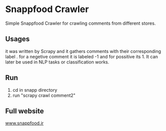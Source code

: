 # Snappfood Crawler
Simple Snappfood Crawler for crawling comments from different stores.

## Usages
it was written by Scrapy and it gathers comments with their corresponding label . for a negetive comment it is labeled -1 and for possitive its 1. It can later be used in NLP tasks or classification works.

## Run
1. cd in snapp directory 
2. run "scrapy crawl comment2"

## Full website
www.snappfood.ir

